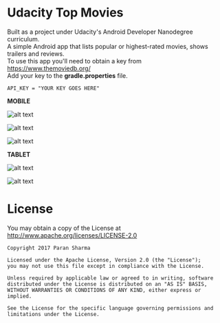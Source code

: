 # Udacity Top Movies
Built as a project under Udacity's Android Developer Nanodegree curriculum.
<br>A simple Android app that lists popular or highest-rated movies, shows trailers and reviews.
<br>To use this app you'll need to obtain a key from https://www.themoviedb.org/
<br>Add your key to the **gradle.properties** file.

    API_KEY = "YOUR KEY GOES HERE"
 
 **MOBILE**
 
 
 ![alt text](https://github.com/Adsama94/Udacity_Top_Movies/blob/master/Screenshot_1525884493.png)
 
 ![alt text](https://github.com/Adsama94/Udacity_Top_Movies/blob/master/Screenshot_1525884512.png)
 
 ![alt text](https://github.com/Adsama94/Udacity_Top_Movies/blob/master/Screenshot_1525884521.png)
 
 **TABLET**
 
 
 ![alt text](https://github.com/Adsama94/Udacity_Top_Movies/blob/master/Screenshot_1525884960.png)
 
 ![alt text](https://github.com/Adsama94/Udacity_Top_Movies/blob/master/Screenshot_1525884933.png)
 
 
# License
You may obtain a copy of the License at http://www.apache.org/licenses/LICENSE-2.0

    Copyright 2017 Paran Sharma
    
    Licensed under the Apache License, Version 2.0 (the "License");
    you may not use this file except in compliance with the License.
    
    Unless required by applicable law or agreed to in writing, software
    distributed under the License is distributed on an "AS IS" BASIS,
    WITHOUT WARRANTIES OR CONDITIONS OF ANY KIND, either express or implied.
    
    See the License for the specific language governing permissions and
    limitations under the License.

